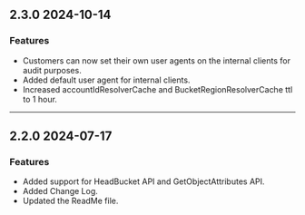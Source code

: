 ## 2.3.0 2024-10-14
### Features
* Customers can now set their own user agents on the internal clients for audit purposes.
* Added default user agent for internal clients.
* Increased accountIdResolverCache and BucketRegionResolverCache ttl to 1 hour.

---
## 2.2.0 2024-07-17
### Features
* Added support for HeadBucket API and GetObjectAttributes API.
* Added Change Log.
* Updated the ReadMe file.